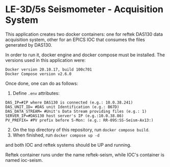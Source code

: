 # LE-3D/5s Seismometer - Acquisition System

This application creates two docker containers: one for reftek DAS130 data acquisition system, other for an EPICS IOC that consumes the files generated by DAS130.

In order to run it, docker engine and docker compose must be installed. The versions used in this application were:

```
Docker version 20.10.17, build 100c701
Docker Compose version v2.6.0
```

Once done, one can do as follows:

1. Define `.env` attributes:
```
DAS_IP=#IP where DAS130 is connected (e.g.: 10.0.38.241)
DAS_UNIT_ID= #DAS unit Identification (e.g.: B67D)
DAS_DATA_STREAM= #Unit's Data Stream providing files (e.g.: 1)
SERVER_IP=#DAS130 host server's IP (e.g.:10.0.38.86)
PV_PREFIX= #PV prefix before S-Mon: (e.g.: RR-09S:SS-Seism-Ax13:)
```

2. On the top directory of this repository, run `docker compose build`. 
3. When finished, run `docker compose up -d` 

and both IOC and reftek systems should be UP and running.

Reftek container runs under the name reftek-seism, while IOC's container is named ioc-seism.